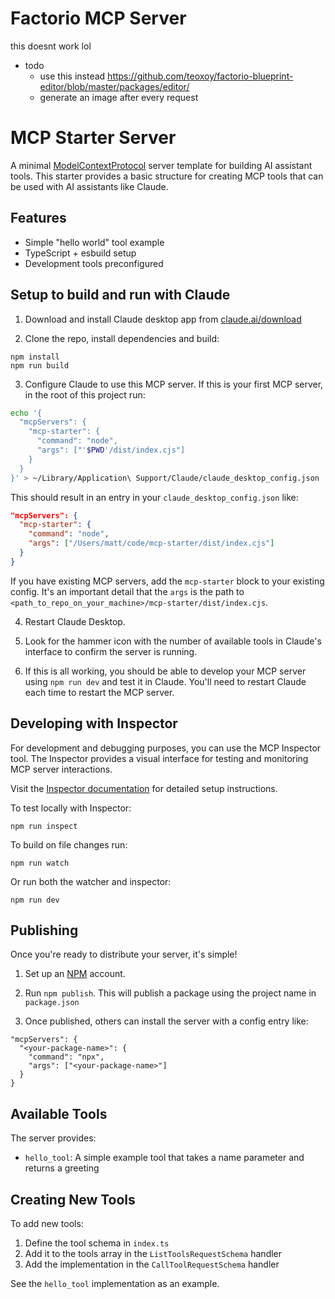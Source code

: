 # Factorio MCP Server

this doesnt work lol



 - todo
    - use this instead https://github.com/teoxoy/factorio-blueprint-editor/blob/master/packages/editor/
    - generate an image after every request 




# MCP Starter Server

A minimal [ModelContextProtocol](https://modelcontextprotocol.io) server template for building AI assistant tools. This starter provides a basic structure for creating MCP tools that can be used with AI assistants like Claude.

## Features

- Simple "hello world" tool example
- TypeScript + esbuild setup
- Development tools preconfigured

## Setup to build and run with Claude

1. Download and install Claude desktop app from [claude.ai/download](https://claude.ai/download)

2. Clone the repo, install dependencies and build:

```
npm install
npm run build
```

3. Configure Claude to use this MCP server. If this is your first MCP server, in the root of this project run:

```bash
echo '{
  "mcpServers": {
    "mcp-starter": {
      "command": "node",
      "args": ["'$PWD'/dist/index.cjs"]
    }
  }
}' > ~/Library/Application\ Support/Claude/claude_desktop_config.json
```

This should result in an entry in your `claude_desktop_config.json` like:

```json
"mcpServers": {
  "mcp-starter": {
    "command": "node",
    "args": ["/Users/matt/code/mcp-starter/dist/index.cjs"]
  }
}
```

If you have existing MCP servers, add the `mcp-starter` block to your existing config. It's an important detail that the `args` is the path to `<path_to_repo_on_your_machine>/mcp-starter/dist/index.cjs`.

4. Restart Claude Desktop.

5. Look for the hammer icon with the number of available tools in Claude's interface to confirm the server is running.

6. If this is all working, you should be able to develop your MCP server using `npm run dev` and test it in Claude. You'll need to restart Claude each time to restart the MCP server.

## Developing with Inspector

For development and debugging purposes, you can use the MCP Inspector tool. The Inspector provides a visual interface for testing and monitoring MCP server interactions.

Visit the [Inspector documentation](https://modelcontextprotocol.io/docs/tools/inspector) for detailed setup instructions.

To test locally with Inspector:
```
npm run inspect
```

To build on file changes run:
```
npm run watch
```

Or run both the watcher and inspector:
```
npm run dev
```

## Publishing

Once you're ready to distribute your server, it's simple! 

1. Set up an [NPM](https://www.npmjs.com/) account.

2. Run `npm publish`. This will publish a package using the project name in `package.json`

3. Once published, others can install the server with a config entry like:

```
"mcpServers": {
  "<your-package-name>": {
    "command": "npx",
    "args": ["<your-package-name>"]
  }
}
```

## Available Tools

The server provides:

- `hello_tool`: A simple example tool that takes a name parameter and returns a greeting

## Creating New Tools

To add new tools:

1. Define the tool schema in `index.ts`
2. Add it to the tools array in the `ListToolsRequestSchema` handler
3. Add the implementation in the `CallToolRequestSchema` handler

See the `hello_tool` implementation as an example.